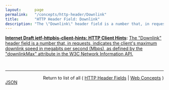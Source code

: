 ```yaml
---
layout:      page
permalink:   "/concepts/http-header/Downlink"
title:       "HTTP Header Field: Downlink"
description: "The \"Downlink\" header field is a number that, in requests, indicates the client's maximum downlink speed in megabits per second (Mbps), as defined by the \"downlinkMax\" attribute in the W3C Network Information API."
---
```


**[Internet Draft ietf-httpbis-client-hints: HTTP Client Hints](/specs/IETF/I-D/ietf-httpbis-client-hints "An increasing diversity of Web-connected devices and software capabilities has created a need to deliver optimized content for each device. This specification defines a set of HTTP request header fields, colloquially known as Client Hints, to address this. They are intended to be used as input to proactive content negotiation; just as the Accept header allows clients to indicate what formats they prefer, Client Hints allow clients to indicate a list of device and agent specific preferences."):** [The "Downlink" header field is a number that, in requests, indicates the client's maximum downlink speed in megabits per second (Mbps), as defined by the "downlinkMax" attribute in the W3C Network Information API.](http://tools.ietf.org/html/draft-ietf-httpbis-client-hints#section-6 "Read documentation for HTTP Header Field &#34;Downlink&#34;")

<br/>
<hr/>

<p style="float : left"><a href="./Downlink.json" title="JSON representing this particular Web Concept value">JSON</a></p>
<p style="text-align: right">Return to list of all ( <a href="../http-headers">HTTP Header Fields</a> | <a href="../">Web Concepts</a> )</p>
